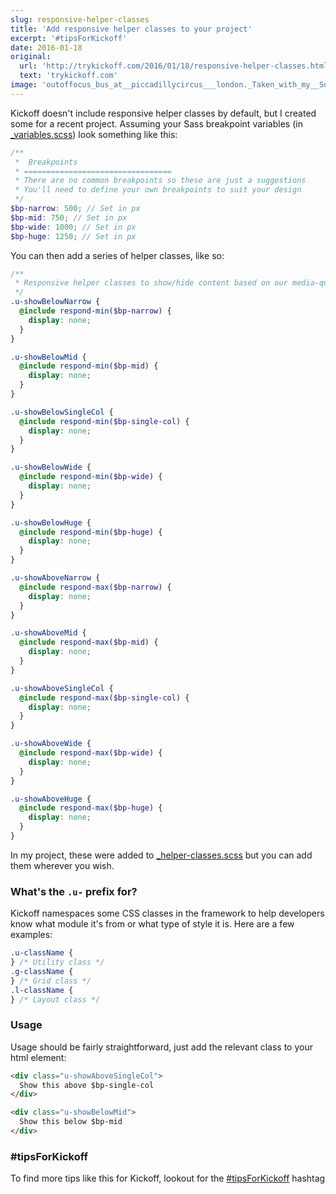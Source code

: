 ```yaml
---
slug: responsive-helper-classes
title: 'Add responsive helper classes to your project'
excerpt: '#tipsForKickoff'
date: 2016-01-18
original:
  url: 'http://trykickoff.com/2016/01/18/responsive-helper-classes.html'
  text: 'trykickoff.com'
image: 'outoffocus_bus_at__piccadillycircus___london._Taken_with_my__SonyA6000__london.jpg'
---
```


Kickoff doesn't include responsive helper classes by default, but I created some for a recent project. Assuming your Sass breakpoint variables (in [\_variables.scss](https://github.com/TryKickoff/kickoff/blob/master/assets/src/scss/_variables.scss#L56-L64)) look something like this:

```scss
/**
 *  Breakpoints
 * =================================
 * There are no common breakpoints so these are just a suggestions
 * You'll need to define your own breakpoints to suit your design
 */
$bp-narrow: 500; // Set in px
$bp-mid: 750; // Set in px
$bp-wide: 1000; // Set in px
$bp-huge: 1250; // Set in px
```

You can then add a series of helper classes, like so:

```scss
/**
 * Responsive helper classes to show/hide content based on our media-queries
 */
.u-showBelowNarrow {
  @include respond-min($bp-narrow) {
    display: none;
  }
}

.u-showBelowMid {
  @include respond-min($bp-mid) {
    display: none;
  }
}

.u-showBelowSingleCol {
  @include respond-min($bp-single-col) {
    display: none;
  }
}

.u-showBelowWide {
  @include respond-min($bp-wide) {
    display: none;
  }
}

.u-showBelowHuge {
  @include respond-min($bp-huge) {
    display: none;
  }
}

.u-showAboveNarrow {
  @include respond-max($bp-narrow) {
    display: none;
  }
}

.u-showAboveMid {
  @include respond-max($bp-mid) {
    display: none;
  }
}

.u-showAboveSingleCol {
  @include respond-max($bp-single-col) {
    display: none;
  }
}

.u-showAboveWide {
  @include respond-max($bp-wide) {
    display: none;
  }
}

.u-showAboveHuge {
  @include respond-max($bp-huge) {
    display: none;
  }
}
```

In my project, these were added to [\_helper-classes.scss](https://github.com/TryKickoff/kickoff/blob/master/assets/src/scss/_helper-classes.scss) but you can add them wherever you wish.

### What's the `.u-` prefix for?

Kickoff namespaces some CSS classes in the framework to help developers know what module it's from or what type of style it is. Here are a few examples:

```css
.u-className {
} /* Utility class */
.g-className {
} /* Grid class */
.l-className {
} /* Layout class */
```

### Usage

Usage should be fairly straightforward, just add the relevant class to your html element:

```html
<div class="u-showAboveSingleCol">
  Show this above $bp-single-col
</div>

<div class="u-showBelowMid">
  Show this below $bp-mid
</div>
```

### #tipsForKickoff

To find more tips like this for Kickoff, lookout for the [#tipsForKickoff](https://twitter.com/hashtag/tipsForKickoff?f=tweets) hashtag
